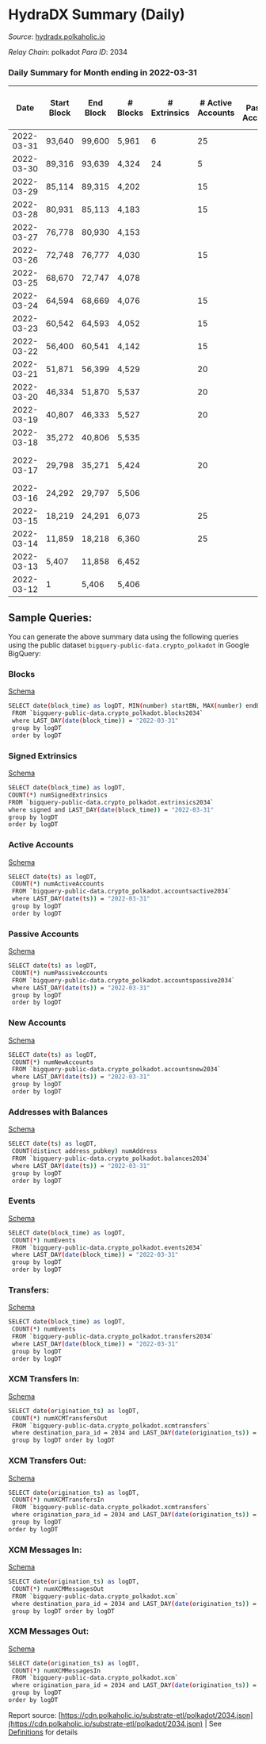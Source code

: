 # HydraDX Summary (Daily)

_Source_: [hydradx.polkaholic.io](https://hydradx.polkaholic.io)

*Relay Chain*: polkadot
*Para ID*: 2034



### Daily Summary for Month ending in 2022-03-31


| Date    | Start Block | End Block | # Blocks | # Extrinsics | # Active Accounts | # Passive Accounts | # New Accounts | # Addresses | # Events  | # Transfers ($USD) | # XCM Transfers In ($USD) | # XCM Transfers Out ($USD) | # XCM In | # XCM Out | Issues |
|---------|-------------|-----------|----------|--------------|-------------------|--------------------|----------------|-------------|-----------|--------------------|---------------------------|----------------------------|----------|-----------|--------|
| 2022-03-31 | 93,640 | 99,600 | 5,961 | 6 | 25 |  |  | 23 | 11,951 |   |   |   |  |  |  |
| 2022-03-30 | 89,316 | 93,639 | 4,324 | 24 | 5 |  |  | 23 | 8,811 | 21  |   |   |  |  |  |
| 2022-03-29 | 85,114 | 89,315 | 4,202 |  | 15 |  |  | 2 | 8,411 |   |   |   |  |  |  |
| 2022-03-28 | 80,931 | 85,113 | 4,183 |  | 15 |  |  | 2 | 8,369 |   |   |   |  |  |  |
| 2022-03-27 | 76,778 | 80,930 | 4,153 |  |  |  |  | 2 | 8,310 |   |   |   |  |  |  |
| 2022-03-26 | 72,748 | 76,777 | 4,030 |  | 15 |  |  | 2 | 8,063 |   |   |   |  |  |  |
| 2022-03-25 | 68,670 | 72,747 | 4,078 |  |  |  |  | 2 | 8,159 |   |   |   |  |  |  |
| 2022-03-24 | 64,594 | 68,669 | 4,076 |  | 15 |  |  | 2 | 8,159 |   |   |   |  |  |  |
| 2022-03-23 | 60,542 | 64,593 | 4,052 |  | 15 |  |  | 2 | 8,107 |   |   |   |  |  |  |
| 2022-03-22 | 56,400 | 60,541 | 4,142 |  | 15 |  |  | 2 | 8,288 |   |   |   |  |  |  |
| 2022-03-21 | 51,871 | 56,399 | 4,529 |  | 20 |  |  | 2 | 9,061 |   |   |   |  |  |  |
| 2022-03-20 | 46,334 | 51,870 | 5,537 |  | 20 |  |  | 2 | 11,079 |   |   |   |  |  |  |
| 2022-03-19 | 40,807 | 46,333 | 5,527 |  | 20 |  |  | 2 | 11,061 |   |   |   |  |  |  |
| 2022-03-18 | 35,272 | 40,806 | 5,535 |  |  |  |  | 2 | 11,075 |   |   |   |  |  |  |
| 2022-03-17 | 29,798 | 35,271 | 5,424 |  | 20 |  |  | 2 | 10,853 |   |   |   |  |  | 50 missing (0.91%) |
| 2022-03-16 | 24,292 | 29,797 | 5,506 |  |  |  |  | 2 | 11,016 |   |   |   |  |  |  |
| 2022-03-15 | 18,219 | 24,291 | 6,073 |  | 25 |  |  | 2 | 12,154 |   |   |   |  |  |  |
| 2022-03-14 | 11,859 | 18,218 | 6,360 |  | 25 |  |  | 2 | 12,726 |   |   |   |  |  |  |
| 2022-03-13 | 5,407 | 11,858 | 6,452 |  |  |  |  | 2 | 12,909 |   |   |   |  |  |  |
| 2022-03-12 | 1 | 5,406 | 5,406 |  |  |  |  | 2 | 10,816 |   |   |   |  |  |  |

## Sample Queries:
You can generate the above summary data using the following queries using the public dataset `bigquery-public-data.crypto_polkadot` in Google BigQuery:


### Blocks 

[Schema](https://github.com/colorfulnotion/substrate-etl/blob/main/schema/blocks.json)

```bash
SELECT date(block_time) as logDT, MIN(number) startBN, MAX(number) endBN, COUNT(*) numBlocks 
 FROM `bigquery-public-data.crypto_polkadot.blocks2034`  
 where LAST_DAY(date(block_time)) = "2022-03-31" 
 group by logDT 
 order by logDT
```

### Signed Extrinsics 

[Schema](https://github.com/colorfulnotion/substrate-etl/blob/main/schema/extrinsics.json)

```bash
SELECT date(block_time) as logDT, 
COUNT(*) numSignedExtrinsics 
FROM `bigquery-public-data.crypto_polkadot.extrinsics2034`  
where signed and LAST_DAY(date(block_time)) = "2022-03-31" 
group by logDT 
order by logDT
```

### Active Accounts 

[Schema](https://github.com/colorfulnotion/substrate-etl/blob/main/schema/accountsactive.json)

```bash
SELECT date(ts) as logDT, 
 COUNT(*) numActiveAccounts 
 FROM `bigquery-public-data.crypto_polkadot.accountsactive2034` 
 where LAST_DAY(date(ts)) = "2022-03-31" 
 group by logDT 
 order by logDT
```

### Passive Accounts 

[Schema](https://github.com/colorfulnotion/substrate-etl/blob/main/schema/accountspassive.json)

```bash
SELECT date(ts) as logDT, 
 COUNT(*) numPassiveAccounts 
 FROM `bigquery-public-data.crypto_polkadot.accountspassive2034` 
 where LAST_DAY(date(ts)) = "2022-03-31" 
 group by logDT 
 order by logDT
```

### New Accounts 

[Schema](https://github.com/colorfulnotion/substrate-etl/blob/main/schema/accountsnew.json)

```bash
SELECT date(ts) as logDT, 
 COUNT(*) numNewAccounts 
 FROM `bigquery-public-data.crypto_polkadot.accountsnew2034` 
 where LAST_DAY(date(ts)) = "2022-03-31" 
 group by logDT
 order by logDT
```

### Addresses with Balances 

[Schema](https://github.com/colorfulnotion/substrate-etl/blob/main/schema/balances.json)

```bash
SELECT date(ts) as logDT,
 COUNT(distinct address_pubkey) numAddress 
 FROM `bigquery-public-data.crypto_polkadot.balances2034` 
 where LAST_DAY(date(ts)) = "2022-03-31" 
 group by logDT 
 order by logDT
```

### Events 

[Schema](https://github.com/colorfulnotion/substrate-etl/blob/main/schema/events.json)

```bash
SELECT date(block_time) as logDT, 
 COUNT(*) numEvents 
 FROM `bigquery-public-data.crypto_polkadot.events2034` 
 where LAST_DAY(date(block_time)) = "2022-03-31" 
 group by logDT 
 order by logDT
```

### Transfers:

[Schema](https://github.com/colorfulnotion/substrate-etl/blob/main/schema/transfers.json)

```bash
SELECT date(block_time) as logDT, 
 COUNT(*) numEvents 
 FROM `bigquery-public-data.crypto_polkadot.transfers2034` 
 where LAST_DAY(date(block_time)) = "2022-03-31" 
 group by logDT 
 order by logDT
```

### XCM Transfers In: 

[Schema](https://github.com/colorfulnotion/substrate-etl/blob/main/schema/xcmtransfers.json)

```bash
SELECT date(origination_ts) as logDT, 
 COUNT(*) numXCMTransfersOut 
 FROM `bigquery-public-data.crypto_polkadot.xcmtransfers` 
 where destination_para_id = 2034 and LAST_DAY(date(origination_ts)) = "2022-03-31" 
 group by logDT order by logDT
```

### XCM Transfers Out: 

[Schema](https://github.com/colorfulnotion/substrate-etl/blob/main/schema/xcmtransfers.json)

```bash
SELECT date(origination_ts) as logDT, 
 COUNT(*) numXCMTransfersIn 
 FROM `bigquery-public-data.crypto_polkadot.xcmtransfers` 
 where origination_para_id = 2034 and LAST_DAY(date(origination_ts)) = "2022-03-31" 
 group by logDT 
order by logDT
```

### XCM Messages In: 

[Schema](https://github.com/colorfulnotion/substrate-etl/blob/main/schema/xcm.json)

```bash
SELECT date(origination_ts) as logDT, 
 COUNT(*) numXCMMessagesOut 
 FROM `bigquery-public-data.crypto_polkadot.xcm` 
 where destination_para_id = 2034 and LAST_DAY(date(origination_ts)) = "2022-03-31" 
 group by logDT order by logDT
```

### XCM Messages Out: 

[Schema](https://github.com/colorfulnotion/substrate-etl/blob/main/schema/xcm.json)

```bash
SELECT date(origination_ts) as logDT, 
 COUNT(*) numXCMMessagesIn 
 FROM `bigquery-public-data.crypto_polkadot.xcm` 
 where origination_para_id = 2034 and LAST_DAY(date(origination_ts)) = "2022-03-31" 
 group by logDT 
order by logDT
```


Report source: [https://cdn.polkaholic.io/substrate-etl/polkadot/2034.json](https://cdn.polkaholic.io/substrate-etl/polkadot/2034.json) | See [Definitions](/DEFINITIONS.md) for details
